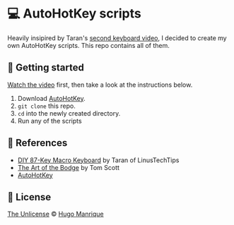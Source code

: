 # :computer: AutoHotKey scripts

Heavily insipired by Taran's [second keyboard video](https://youtu.be/Arn8ExQ2Gjg?t=362), I decided to create my own AutoHotKey scripts. This repo contains all of them.

## :triangular_ruler: Getting started

[Watch the video](https://youtu.be/Arn8ExQ2Gjg?t=362) first, then take a look at the instructions below.

1. Download [AutoHotKey](https://autohotkey.com/).
2. `git clone` this repo.
3. `cd` into the newly created directory.
4. Run any of the scripts

## :memo: References

- [DIY 87-Key Macro Keyboard](https://www.youtube.com/watch?v=Arn8ExQ2Gjg) by Taran of LinusTechTips
- [The Art of the Bodge](https://www.youtube.com/watch?v=lIFE7h3m40U) by Tom Scott
- [AutoHotKey](https://github.com/AutoHotkey/AutoHotkey)

## :book: License

[The Unlicense](LICENSE) © [Hugo Manrique](https://hugmanrique.me)